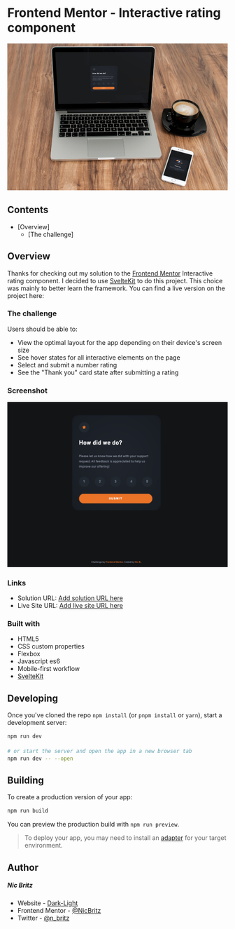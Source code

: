 # Frontend Mentor - Interactive rating component

![Design preview for the Interactive rating component coding challenge](./static/mockup.jpeg)

## Contents

- [Overview]
  - [The challenge]

## Overview

Thanks for checking out my solution to the [Frontend Mentor](https://www.frontendmentor.io) Interactive rating component. I decided to use [SvelteKit](https://kit.svelte.dev/) to do this project. This choice was mainly to better learn the framework. You can find a live version on the project here:

### The challenge

Users should be able to:

- View the optimal layout for the app depending on their device's screen size
- See hover states for all interactive elements on the page
- Select and submit a number rating
- See the "Thank you" card state after submitting a rating

### Screenshot

![](./static/desktop-preview.png)

### Links

- Solution URL: [Add solution URL here](https://github.com/NicBritz/drk-lgt-InteractiveRatingComponent)
- Live Site URL: [Add live site URL here](https://your-live-site-url.com)

### Built with

- HTML5
- CSS custom properties
- Flexbox
- Javascript es6
- Mobile-first workflow
- [SvelteKit](https://kit.svelte.dev/)

## Developing

Once you've cloned the repo `npm install` (or `pnpm install` or `yarn`), start a development server:

```bash
npm run dev

# or start the server and open the app in a new browser tab
npm run dev -- --open
```

## Building

To create a production version of your app:

```bash
npm run build
```

You can preview the production build with `npm run preview`.

> To deploy your app, you may need to install an [adapter](https://kit.svelte.dev/docs/adapters) for your target environment.

## Author

##### Nic Britz

- Website - [Dark-Light](https://www.dark-light.tech/)
- Frontend Mentor - [@NicBritz](https://www.frontendmentor.io/profile/NicBritz)
- Twitter - [@n_britz](https://twitter.com/n_britz)
